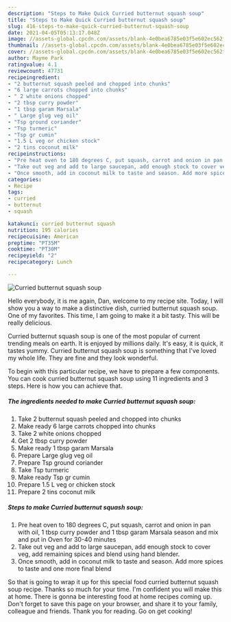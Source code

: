 ```yaml
---
description: "Steps to Make Quick Curried butternut squash soup"
title: "Steps to Make Quick Curried butternut squash soup"
slug: 416-steps-to-make-quick-curried-butternut-squash-soup
date: 2021-04-05T05:13:17.048Z
image: //assets-global.cpcdn.com/assets/blank-4e0bea6785e03f5e602ec562f230caae08da540cada707380b4fe1bbebba43da.png
thumbnail: //assets-global.cpcdn.com/assets/blank-4e0bea6785e03f5e602ec562f230caae08da540cada707380b4fe1bbebba43da.png
cover: //assets-global.cpcdn.com/assets/blank-4e0bea6785e03f5e602ec562f230caae08da540cada707380b4fe1bbebba43da.png
author: Mayme Park
ratingvalue: 4.1
reviewcount: 47731
recipeingredient:
- "2 butternut squash peeled and chopped into chunks"
- "6 large carrots chopped into chunks"
- " 2 white onions chopped"
- "2 tbsp curry powder"
- "1 tbsp garam Marsala"
- " Large glug veg oil"
- "Tsp ground coriander"
- "Tsp turmeric"
- "Tsp gr cumin"
- "1.5 L veg or chicken stock"
- "2 tins coconut milk"
recipeinstructions:
- "Pre heat oven to 180 degrees C, put squash, carrot and onion in pan with oil, 1 tbsp curry powder and 1 tbsp garam Marsala season and mix and put in Oven for 30-40 minutes"
- "Take out veg and add to large saucepan, add enough stock to cover veg, add remaining spices and blend using hand blender."
- "Once smooth, add in coconut milk to taste and season. Add more spices to taste and one more final blend"
categories:
- Recipe
tags:
- curried
- butternut
- squash

katakunci: curried butternut squash 
nutrition: 195 calories
recipecuisine: American
preptime: "PT35M"
cooktime: "PT30M"
recipeyield: "2"
recipecategory: Lunch

---
```



![Curried butternut squash soup](//assets-global.cpcdn.com/assets/blank-4e0bea6785e03f5e602ec562f230caae08da540cada707380b4fe1bbebba43da.png)

Hello everybody, it is me again, Dan, welcome to my recipe site. Today, I will show you a way to make a distinctive dish, curried butternut squash soup. One of my favorites. This time, I am going to make it a bit tasty. This will be really delicious.



Curried butternut squash soup is one of the most popular of current trending meals on earth. It is enjoyed by millions daily. It's easy, it is quick, it tastes yummy. Curried butternut squash soup is something that I've loved my whole life. They are fine and they look wonderful.


To begin with this particular recipe, we have to prepare a few components. You can cook curried butternut squash soup using 11 ingredients and 3 steps. Here is how you can achieve that.

<!--inarticleads1-->

##### The ingredients needed to make Curried butternut squash soup:

1. Take 2 butternut squash peeled and chopped into chunks
1. Make ready 6 large carrots chopped into chunks
1. Take  2 white onions chopped
1. Get 2 tbsp curry powder
1. Make ready 1 tbsp garam Marsala
1. Prepare  Large glug veg oil
1. Prepare Tsp ground coriander
1. Take Tsp turmeric
1. Make ready Tsp gr cumin
1. Prepare 1.5 L veg or chicken stock
1. Prepare 2 tins coconut milk




<!--inarticleads2-->

##### Steps to make Curried butternut squash soup:

1. Pre heat oven to 180 degrees C, put squash, carrot and onion in pan with oil, 1 tbsp curry powder and 1 tbsp garam Marsala season and mix and put in Oven for 30-40 minutes
1. Take out veg and add to large saucepan, add enough stock to cover veg, add remaining spices and blend using hand blender.
1. Once smooth, add in coconut milk to taste and season. Add more spices to taste and one more final blend




So that is going to wrap it up for this special food curried butternut squash soup recipe. Thanks so much for your time. I'm confident you will make this at home. There is gonna be interesting food at home recipes coming up. Don't forget to save this page on your browser, and share it to your family, colleague and friends. Thank you for reading. Go on get cooking!
